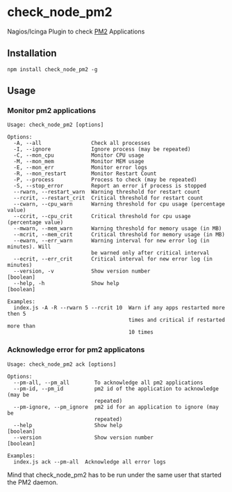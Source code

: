 # check_node_pm2

Nagios/Icinga Plugin to check [PM2](https://github.com/Unitech/pm2) Applications

## Installation

```npm install check_node_pm2 -g```


## Usage

### Monitor pm2 applications

```
Usage: check_node_pm2 [options]

Options:
  -A, --all                Check all processes
  -I, --ignore             Ignore process (may be repeated)
  -C, --mon_cpu            Monitor CPU usage
  -M, --mon_mem            Monitor MEM usage
  -E, --mon_err            Monitor error logs
  -R, --mon_restart        Monitor Restart Count
  -P, --process            Process to check (may be repeated)
  -S, --stop_error         Report an error if process is stopped
  --rwarn, --restart_warn  Warning threshold for restart count
  --rcrit, --restart_crit  Critical threshold for restart count
  --cwarn, --cpu_warn      Warning threshold for cpu usage (percentage value)
  --ccrit, --cpu_crit      Critical threshold for cpu usage (percentage value)
  --mwarn, --mem_warn      Warning threshold for memory usage (in MB)
  --mcrit, --mem_crit      Critical threshold for memory usage (in MB)
  --ewarn, --err_warn      Warning interval for new error log (in minutes). Will
                           be warned only after critical interval
  --ecrit, --err_crit      Critical interval for new error log (in minutes)
  --version, -v            Show version number                         [boolean]
  --help, -h               Show help                                   [boolean]

Examples:
  index.js -A -R --rwarn 5 --rcrit 10  Warn if any apps restarted more then 5
                                       times and critical if restarted more than
                                       10 times
```

### Acknowledge error for pm2 applicatons

```
Usage: check_node_pm2 ack [options]

Options:
  --pm-all, --pm_all        To acknowledge all pm2 applications
  --pm-id, --pm_id          pm2 id of the application to acknowledge (may be
                            repeated)
  --pm-ignore, --pm_ignore  pm2 id for an application to ignore (may be
                            repeated)
  --help                    Show help                                  [boolean]
  --version                 Show version number                        [boolean]

Examples:
  index.js ack --pm-all  Acknowledge all error logs
```

Mind that check_node_pm2 has to be run under the same user that started the PM2 daemon.
